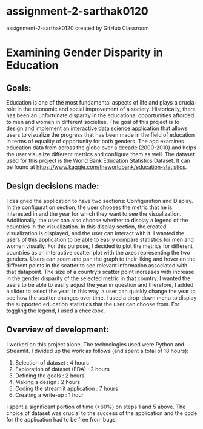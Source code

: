# assignment-2-sarthak0120
assignment-2-sarthak0120 created by GitHub Classroom

# Examining Gender Disparity in Education 
## Goals: 
Education is one of the most fundamental aspects of life and plays a crucial role in the economic and social improvement of a society. Historically, there has been an unfortunate disparity in the educational opportunities afforded to men and women in different societies. 
The goal of this project is to design and implement an interactive data science application that allows users to visualize the progress that has been made in the field of education in terms of equality of opportunity for both genders. The app examines education data from across the globe over a decade (2000-2010) and helps the user visualize different metrics and configure them as well. 
The dataset used for this project is the World Bank Education Statistics Dataset. It can be found at https://www.kaggle.com/theworldbank/education-statistics. 

## Design decisions made: 
I designed the application to have two sections: Configuration and Display. In the configuration section, the user chooses the metric that he is interested in and the year for which they want to see the visualization. Additionally, the user can also choose whether to display a legend of the countries in the visualization. In this display section, the created visualization is displayed, and the user can interact with it. 
I wanted the users of this application to be able to easily compare statistics for men and women visually. For this purpose, I decided to plot the metrics for different countries as an interactive scatter plot with the axes representing the two genders. Users can zoom and pan the graph to their liking and hover on the different points in the scatter to see relevant information associated with that datapoint. The size of a country’s scatter point increases with increase in the gender disparity of the selected metric in that country. 
I wanted the users to be able to easily adjust the year in question and therefore, I added a slider to select the year. In this way, a user can quickly change the year to see how the scatter changes over time. I used a drop-down menu to display the supported education statistics that the user can choose from. For toggling the legend, I used a checkbox. 

## Overview of development: 
I worked on this project alone. The technologies used were Python and Streamlit. I divided up the work as follows (and spent a total of 18 hours):
1.	Selection of dataset 			        : 4 hours
2.	Exploration of dataset (EDA) 	    : 2 hours
3.	Defining the goals 			          : 2 hours
4.	Making a design 			            : 2 hours
5.	Coding the streamlit application 	: 7 hours
6.	Creating a write-up 			        : 1 hour

I spent a significant portion of time (>60%) on steps 1 and 5 above. The choice of dataset was crucial to the success of the application and the code for the application had to be free from bugs. 


